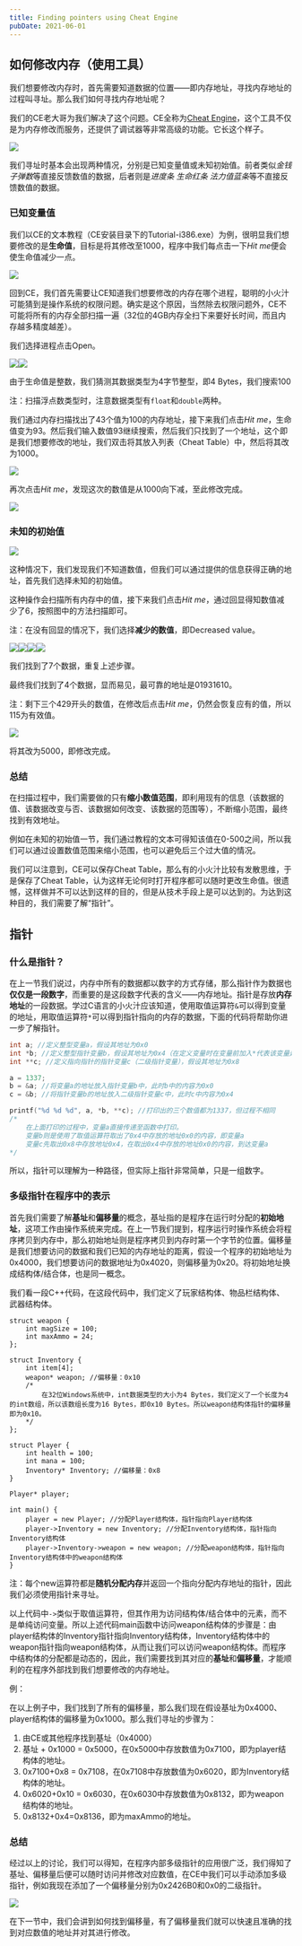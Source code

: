 ```yaml
---
title: Finding pointers using Cheat Engine
pubDate: 2021-06-01
---
```


## 如何修改内存（使用工具）

我们想要修改内存时，首先需要知道数据的位置——即内存地址，寻找内存地址的过程叫寻址。那么我们如何寻找内存地址呢？

我们的CE老大哥为我们解决了这个问题。CE全称为[Cheat Engine](https://www.cheatengine.org/)，这个工具不仅是为内存修改而服务，还提供了调试器等非常高级的功能。它长这个样子。


![](<./assets/image (31).png>)


我们寻址时基本会出现两种情况，分别是已知变量值或未知初始值。前者类&#x4F3C;_&#x91D1;钱_ _子弹&#x6570;_&#x7B49;直接反馈数值的数据，后者则&#x662F;_&#x8FDB;度条 生命红条 法力值蓝&#x6761;_&#x7B49;不直接反馈数值的数据。

### 已知变量值

我们以CE的文本教程（CE安装目录下的Tutorial-i386.exe）为例，很明显我们想要修改的是**生命值**，目标是将其修改至1000，程序中我们每点击一&#x4E0B;_&#x48;it m&#x65;_&#x4FBF;会使生命值减少一点。


![](<./assets/image (34).png>)


回到CE，我们首先需要让CE知道我们想要修改的内存在哪个进程，聪明的小火汁可能猜到是操作系统的权限问题。确实是这个原因，当然除去权限问题外，CE不可能将所有的内存全部扫描一遍（32位的4GB内存全扫下来要好长时间，而且内存越多精度越差）。

我们选择进程点击Open。


![](<./assets/image (4) (1) (1).png>)![](<./assets/image (1) (1) (1) (1).png>)


由于生命值是整数，我们猜测其数据类型为4字节整型，即4 Bytes，我们搜索100

注：扫描浮点数类型时，注意数据类型有`float`和`double`两种。

我们通过内存扫描找出了43个值为100的内存地址，接下来我们点&#x51FB;_&#x48;it me_，生命值变为93。然后我们输入数值93继续搜索，然后我们只找到了一个地址，这个即是我们想要修改的地址，我们双击将其放入列表（Cheat Table）中，然后将其改为1000。


![](<./assets/image (18) (1).png>)


再次点&#x51FB;_&#x48;it me_，发现这次的数值是从1000向下减，至此修改完成。


![](<./assets/image (30).png>)


### 未知的初始值


![](<./assets/image (9) (1).png>)


这种情况下，我们发现我们不知道数值，但我们可以通过提供的信息获得正确的地址，首先我们选择未知的初始值。

这种操作会扫描所有内存中的值，接下来我们点&#x51FB;_&#x48;it me_，通过回显得知数值减少了6，按照图中的方法扫描即可。

注：在没有回显的情况下，我们选择**减少的数值**，即Decreased value。


![](<./assets/image (11) (1).png>)![](<./assets/image (6) (1) (1) (1).png>)![](<./assets/image (25) (1).png>)![](<./assets/image (14).png>)


我们找到了7个数据，重复上述步骤。

最终我们找到了4个数据，显而易见，最可靠的地址是01931610。

注：剩下三个429开头的数值，在修改后点&#x51FB;_&#x48;it me_，仍然会恢复应有的值，所以115为有效值。


![](<./assets/image (20).png>)


将其改为5000，即修改完成。

### 总结

在扫描过程中，我们需要做的只有**缩小数值范围**，即利用现有的信息（该数据的值、该数据改变与否、该数据如何改变、该数据的范围等），不断缩小范围，最终找到有效地址。

例如在未知的初始值一节，我们通过教程的文本可得知该值在0-500之间，所以我们可以通过设置数值范围来缩小范围，也可以避免后三个过大值的情况。

我们可以注意到，CE可以保存Cheat Table，那么有的小火汁比较有发散思维，于是保存了Cheat Table，认为这样无论何时打开程序都可以随时更改生命值。很遗憾，这样做并不可以达到这样的目的，但是从技术手段上是可以达到的。为达到这种目的，我们需要了解“指针”。

## 指针

### 什么是指针？

在上一节我们说过，内存中所有的数据都以数字的方式存储，那么指针作为数据也**仅仅是一段数字**，而重要的是这段数字代表的含义——内存地址。指针是存放**内存地址**的一段数据。学过C语言的小火汁应该知道，使用取值运算符`&`可以得到变量的地址，用取值运算符`*`可以得到指针指向的内存的数据，下面的代码将帮助你进一步了解指针。

```c
int a; //定义整型变量a，假设其地址为0x0
int *b; //定义整型指针变量b，假设其地址为0x4（在定义变量时在变量前加入*代表该变量是指针变量）
int **c; //定义指向指针的指针变量c（二级指针变量），假设其地址为0x8

a = 1337;
b = &a; //将变量a的地址放入指针变量b中，此时b中的内容为0x0
c = &b; //将指针变量b的地址放入二级指针变量c中，此时c中内容为0x4

printf("%d %d %d", a, *b, **c); //打印出的三个数值都为1337，但过程不相同
/*
    在上面打印的过程中，变量a直接传递至函数中打印。
    变量b则是使用了取值运算符取出了0x4中存放的地址0x0的内容，即变量a
    变量c先取出0x8中存放地址0x4，在取出0x4中存放的地址0x0的内容，到达变量a
*/
```

所以，指针可以理解为一种路径，但实际上指针非常简单，只是一组数字。

### 多级指针在程序中的表示

首先我们需要了解**基址**和**偏移量**的概念，基址指的是程序在运行时分配的**初始地址**，这项工作由操作系统来完成。在上一节我们提到，程序运行时操作系统会将程序拷贝到内存中，那么初始地址则是程序拷贝到内存时第一个字节的位置。偏移量是我们想要访问的数据和我们已知的内存地址的距离，假设一个程序的初始地址为0x4000，我们想要访问的数据地址为0x4020，则偏移量为0x20。将初始地址换成结构体/结合体，也是同一概念。

我们看一段C++代码，在这段代码中，我们定义了玩家结构体、物品栏结构体、武器结构体。

```
struct weapon {
    int magSize = 100;
    int maxAmmo = 24;
};

struct Inventory {
    int item[4];
    weapon* weapon; //偏移量：0x10
    /*
    	在32位Windows系统中，int数据类型的大小为4 Bytes，我们定义了一个长度为4的int数组，所以该数组长度为16 Bytes，即0x10 Bytes。所以weapon结构体指针的偏移量即为0x10。
    */
};

struct Player {
    int health = 100;
    int mana = 100;
    Inventory* Inventory; //偏移量：0x8
}

Player* player;

int main() {
    player = new Player; //分配Player结构体，指针指向Player结构体
    player->Inventory = new Inventory; //分配Inventory结构体，指针指向Inventory结构体
    player->Inventory->weapon = new weapon; //分配weapon结构体，指针指向Inventory结构体中的weapon结构体
}
```

注：每个new运算符都是**随机分配内存**并返回一个指向分配内存地址的指针，因此我们必须使用指针来寻址。

以上代码中`->`类似于取值运算符，但其作用为访问结构体/结合体中的元素，而不是单纯访问变量。所以上述代码main函数中访问weapon结构体的步骤是：由player结构体的Inventory指针指向Inventory结构体，Inventory结构体中的weapon指针指向weapon结构体，从而让我们可以访问weapon结构体。而程序中结构体的分配都是动态的，因此，我们需要找到其对应的**基址**和**偏移量**，才能顺利的在程序外部找到我们想要修改的内存地址。

例：

在以上例子中，我们找到了所有的偏移量，那么我们现在假设基址为0x4000、player结构体的偏移量为0x1000。那么我们寻址的步骤为：

1. 由CE或其他程序找到基址（0x4000）
2. 基址 + 0x1000 = 0x5000，在0x5000中存放数值为0x7100，即为player结构体的地址。
3. 0x7100+0x8 = 0x7108，在0x7108中存放数值为0x6020，即为Inventory结构体的地址。
4. 0x6020+0x10 = 0x6030，在0x6030中存放数值为0x8132，即为weapon结构体的地址。
5. 0x8132+0x4=0x8136，即为maxAmmo的地址。

### 总结

经过以上的讨论，我们可以得知，在程序内部多级指针的应用很广泛，我们得知了基址、偏移量后便可以随时访问并修改对应数值，在CE中我们可以手动添加多级指针，例如我现在添加了一个偏移量分别为0x2426B0和0x0的二级指针。


![](<./assets/image (28) (1).png>)


在下一节中，我们会讲到如何找到偏移量，有了偏移量我们就可以快速且准确的找到对应数值的地址并对其进行修改。

